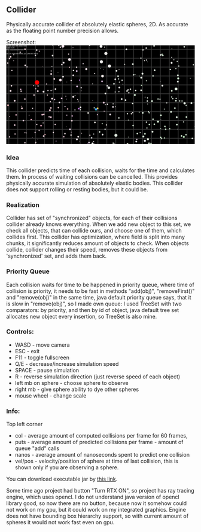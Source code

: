 ## Collider
Physically accurate collider of absolutely elastic spheres, 2D.
As accurate as the floating point number precision allows.

Screenshot:
![alt text](screenshot.png)
### Idea
This collider predicts time of each collision, waits for the time and calculates them.
In process of waiting collisions can be cancelled.
This provides physically accurate simulation of absolutely elastic bodies.
This collider does not support rolling or resting bodies, but it could be.

### Realization
Collider has set of "synchronized" objects, for each of their collisions collider already knows everything.
When we add new object to this set, we check all objects, that can collide ours, and choose one of them, which collides first.
This collider has optimization, where field is split into many chunks, it significantly reduces amount of objects to check.
When objects collide, collider changes their speed, removes these objects from 'synchronized' set, and adds them back.

### Priority Queue
Each collision waits for time to be happened in priority queue, where time of collision is priority,
it needs to be fast in methods "add(obj)", "removeFirst()" and "remove(obj)" in the same time,
java default priority queue says, that it is slow in "remove(obj)", so I made own queue:
I used TreeSet with two comparators: by priority, and then by id of object, java default tree set allocates new object every insertion, so TreeSet is also mine.

### Controls:
* WASD - move camera
* ESC - exit
* F11 - toggle fullscreen
* Q/E - decrease/increase simulation speed
* SPACE - pause simulation
* R - reverse simulation direction (just reverse speed of each object)
* left mb on sphere - choose sphere to observe
* right mb - give sphere ability to dye other spheres
* mouse wheel - change scale

### Info:
Top left corner
* col - average amount of computed collisions per frame for 60 frames,
* puts - average amount of predicted collisions per frame - amount of queue "add" calls
* nanos - average amount of nanoseconds spent to predict one collision
* vel/pos - velocity/position of sphere at time of last collision, this is shown only if you are observing a sphere.

You can download executable jar by [this link](https://github.com/Matvey24/Collider/raw/master/desktop/build/libs/desktop-1.0.jar).

Some time ago project had button "Turn RTX ON", so project has ray tracing engine, which uses opencl.
I do not understand java version of opencl library good, so now there are no button,
because now it somehow could not work on my gpu, but it could work on my integrated graphics.
Engine does not have bounding box hierarchy support, so with current amount of spheres it would not work fast even on gpu.
